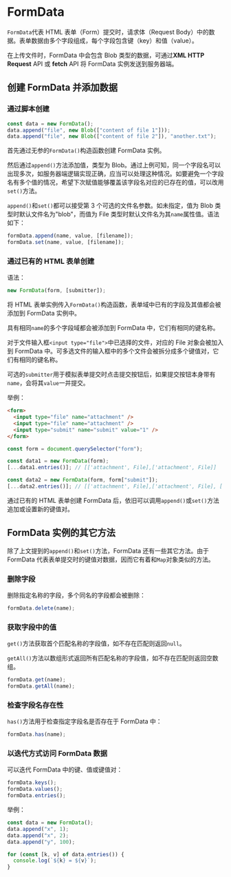 # FormData

`FormData`代表 HTML 表单（Form）提交时，请求体（Request Body）中的数据。表单数据由多个字段组成，每个字段包含键（key）和值（value）。

在上传文件时，FormData 中会包含 Blob 类型的数据，可通过**XML HTTP Request** API 或 **fetch** API 将 FormData 实例发送到服务器端。

## 创建 FormData 并添加数据

### 通过脚本创建

```javascript
const data = new FormData();
data.append("file", new Blob(["content of file 1"]));
data.append("file", new Blob(["content of file 2"]), "another.txt");
```

首先通过无参的`FormData()`构造函数创建 FormData 实例。

然后通过`append()`方法添加值，类型为 Blob。通过上例可知，同一个字段名可以出现多次，如服务器端逻辑实现正确，应当可以处理这种情况。如要避免一个字段名有多个值的情况，希望下次赋值能够覆盖该字段名对应的已存在的值，可以改用`set()`方法。

`append()`和`set()`都可以接受第 3 个可选的文件名参数。如未指定，值为 Blob 类型时默认文件名为"blob"，而值为 File 类型时默认文件名为其`name`属性值。语法如下：

```javascript
formData.append(name, value, [filename]);
formData.set(name, value, [filename]);
```

### 通过已有的 HTML 表单创建

语法：

```javascript
new FormData(form, [submitter]);
```

将 HTML 表单实例传入`FormData()`构造函数，表单域中已有的字段及其值都会被添加到 FormData 实例中。

具有相同`name`的多个字段域都会被添加到 FormData 中，它们有相同的键名称。

对于文件输入框`<input type="file">`中已选择的文件，对应的 File 对象会被加入到 FormData 中。可多选文件的输入框中的多个文件会被拆分成多个键值对，它们有相同的键名称。

可选的`submitter`用于模拟表单提交时点击提交按钮后，如果提交按钮本身带有`name`，会将其`value`一并提交。

举例：

```html
<form>
  <input type="file" name="attachment" />
  <input type="file" name="attachment" />
  <input type="submit" name="submit" value="1" />
</form>
```

```javascript
const form = document.querySelector("form");

const data1 = new FormData(form);
[...data1.entries()]; // [['attachment', File],['attachment', File]]

const data2 = new FormData(form, form["submit"]);
[...data2.entries()]; // [['attachment', File],['attachment', File], ['submit', 1]]
```

通过已有的 HTML 表单创建 FormData 后，依旧可以调用`append()`或`set()`方法追加或设置新的键值对。

## FormData 实例的其它方法

除了上文提到的`append()`和`set()`方法，FormData 还有一些其它方法。由于 FormData 代表表单提交时的键值对数据，因而它有着和`Map`对象类似的方法。

### 删除字段

删除指定名称的字段，多个同名的字段都会被删除：

```javascript
formData.delete(name);
```

### 获取字段中的值

`get()`方法获取首个匹配名称的字段值，如不存在匹配则返回`null`。

`getAll()`方法以数组形式返回所有匹配名称的字段值，如不存在匹配则返回空数组。

```javascript
formData.get(name);
formData.getAll(name);
```

### 检查字段名存在性

`has()`方法用于检查指定字段名是否存在于 FormData 中：

```javascript
formData.has(name);
```

### 以迭代方式访问 FormData 数据

可以迭代 FormData 中的键、值或键值对：

```javascript
formData.keys();
formData.values();
formData.entries();
```

举例：

```javascript
const data = new FormData();
data.append("x", 1);
data.append("x", 2);
data.append("y", 100);

for (const [k, v] of data.entries()) {
  console.log(`${k} = ${v}`);
}
```
